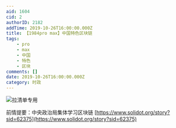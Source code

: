 ```yaml
---
aid: 1604
cid: 2
authorID: 2182
addTime: 2019-10-26T16:00:00.000Z
title: 【1984pro max】中国特色区块链
tags:
    - pro
    - max
    - 中国
    - 特色
    - 区块
comments: []
date: 2019-10-26T16:00:00.000Z
category: 时政
---
```


![拉清单专用](https://i.redd.it/tqf658uqvzu31.jpg)

前情提要：中央政治局集体学习区块链 [https://www.solidot.org/story?sid=62375](https://www.solidot.org/story?sid=62375)

